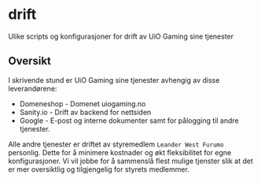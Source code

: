 # drift

Ulike scripts og konfigurasjoner for drift av UiO Gaming sine tjenester

## Oversikt

I skrivende stund er UiO Gaming sine tjenester avhengig av disse leverandørene:

* Domeneshop - Domenet uiogaming.no
* Sanity.io - Drift av backend for nettsiden
* Google - E-post og interne dokumenter samt for pålogging til andre tjenester.

Alle andre tjenester er driftet av styremedlem `Leander West Furumo` personlig. Dette for å minimere kostnader og økt fleksibilitet for egne konfigurasjoner.
Vi vil jobbe for å sammenslå flest mulige tjenster slik at det er mer oversiktlig og tilgjengelig for styrets medlemmer.
